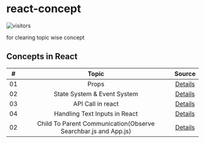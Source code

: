 # react-concept


![visitors](https://visitor-badge.glitch.me/badge?page_id=lokeshjawale96.react-concept)

for clearing topic wise concept

## Concepts in React

|  #  |            Topic             | Source |
| :-: | :----------------------------: | :-------: |
| 01  |     Props      | [Details](./props/src/App.js) |  
| 02  |     State System & Event System      | [Details](./animals/src/) |
| 03  |     API Call in react      | [Details](./pics_api/src/api.js) |
| 04  |     Handling Text Inputs in React     | [Details](./animals/src/) |
| 02  |     Child To Parent Communication(Observe  Searchbar.js and App.js)      | [Details](./pics_api/src/) |
